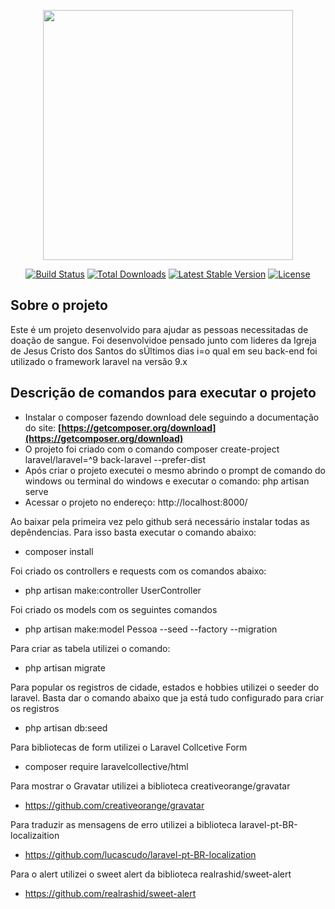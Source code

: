 <p align="center"><a href="https://laravel.com" target="_blank"><img src="https://raw.githubusercontent.com/laravel/art/master/logo-lockup/5%20SVG/2%20CMYK/1%20Full%20Color/laravel-logolockup-cmyk-red.svg" width="400"></a></p>

<p align="center">
<a href="https://travis-ci.org/laravel/framework"><img src="https://travis-ci.org/laravel/framework.svg" alt="Build Status"></a>
<a href="https://packagist.org/packages/laravel/framework"><img src="https://img.shields.io/packagist/dt/laravel/framework" alt="Total Downloads"></a>
<a href="https://packagist.org/packages/laravel/framework"><img src="https://img.shields.io/packagist/v/laravel/framework" alt="Latest Stable Version"></a>
<a href="https://packagist.org/packages/laravel/framework"><img src="https://img.shields.io/packagist/l/laravel/framework" alt="License"></a>
</p>

## Sobre o projeto

Este é um projeto desenvolvido para ajudar as pessoas necessitadas de doação de sangue. Foi desenvolvidoe pensado junto com lideres da Igreja de Jesus Cristo dos Santos do sÚltimos dias i=o qual em seu back-end foi utilizado o framework laravel na versão 9.x  


## Descrição de comandos para executar o projeto 

- Instalar o composer fazendo download dele seguindo a documentação do site: **[https://getcomposer.org/download](https://getcomposer.org/download)**
- O projeto foi criado com o comando composer create-project laravel/laravel=^9 back-laravel --prefer-dist
- Após criar o projeto executei o mesmo abrindo o prompt de comando do windows ou terminal do windows e executar o comando: php artisan serve
- Acessar o projeto no endereço: http://localhost:8000/

Ao baixar pela primeira vez pelo github será necessário instalar todas as depêndencias. Para isso basta executar o comando abaixo:
- composer install 

Foi criado os controllers e requests com os comandos abaixo:
- php artisan make:controller UserController

Foi criado os models com os seguintes comandos
- php artisan make:model Pessoa --seed --factory --migration

Para criar as tabela utilizei o comando:
- php artisan migrate

Para popular os registros de cidade, estados e hobbies utilizei o seeder do laravel. Basta dar o comando abaixo que ja está tudo configurado para criar os registros
- php artisan db:seed

Para bibliotecas de form utilizei o Laravel Collcetive Form
- composer require laravelcollective/html

Para mostrar o Gravatar utilizei a biblioteca creativeorange/gravatar
 - https://github.com/creativeorange/gravatar

 Para traduzir as mensagens de erro utilizei a biblioteca laravel-pt-BR-localizaition
  - https://github.com/lucascudo/laravel-pt-BR-localization

Para o alert utilizei o sweet alert da biblioteca realrashid/sweet-alert
- https://github.com/realrashid/sweet-alert

